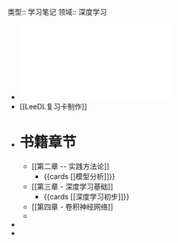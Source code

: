 类型:: 学习笔记
领域:: 深度学习

- ![LeeDL_Tutorial_v.1.1.1.pdf](../assets/LeeDL_Tutorial_v.1.1.1_1700402602978_0.pdf)
- [[LeeDL复习卡制作]]
- # 书籍章节
	- [[第二章 -- 实践方法论]]
		- {{cards [[模型分析]]}}
	- [[第三章 - 深度学习基础]]
		- {{cards [[深度学习初步]]}}
	- [[第四章 - 卷积神经网络]]
	-
-
-